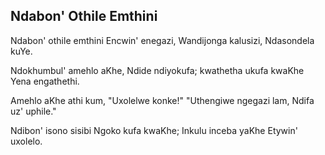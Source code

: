 ## Ndabon' Othile Emthini

Ndabon' othile emthini Encwin' enegazi,
Wandijonga kalusizi, Ndasondela kuYe.

Ndokhumbul' amehlo aKhe, Ndide ndiyokufa;
kwathetha ukufa kwaKhe Yena engathethi.

Amehlo aKhe athi kum, "Uxolelwe konke!"
"Uthengiwe ngegazi lam, Ndifa uz' uphile."

Ndibon' isono sisibi Ngoko kufa kwaKhe;
Inkulu inceba yaKhe Etywin' uxolelo.

